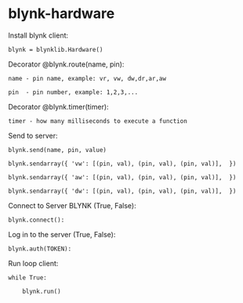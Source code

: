 # blynk-hardware


Install blynk client:

    blynk = blynklib.Hardware()

Decorator @blynk.route(name, pin):

    name - pin name, example: vr, vw, dw,dr,ar,aw

    pin  - pin number, example: 1,2,3,...


Decorator @blynk.timer(timer):

    timer - how many milliseconds to execute a function

Send to server:

    blynk.send(name, pin, value)
    
    blynk.sendarray({ 'vw': [(pin, val), (pin, val), (pin, val)],  })
    
    blynk.sendarray({ 'aw': [(pin, val), (pin, val), (pin, val)],  })
    
    blynk.sendarray({ 'dw': [(pin, val), (pin, val), (pin, val)],  })
    


Connect to Server BLYNK (True, False):

    blynk.connect():


Log in to the server (True, False):

    blynk.auth(TOKEN):


Run loop client:

    while True:

        blynk.run()
